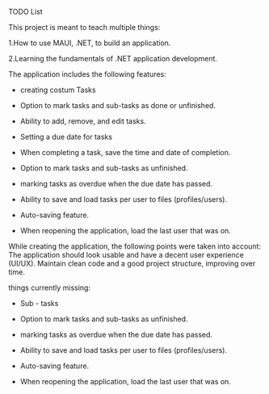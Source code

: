 TODO List

This project is meant to teach multiple things:

1.How to use MAUI, .NET, to build an application.

2.Learning the fundamentals of .NET application development.


The application includes the following features:

- creating costum Tasks

- Option to mark tasks and sub-tasks as done or unfinished.

- Ability to add, remove, and edit tasks.

- Setting a due date for tasks

- When completing a task, save the time and date of completion.

- Option to mark tasks and sub-tasks as unfinished.

- marking tasks as overdue when the due date has passed.

- Ability to save and load tasks per user to files (profiles/users).

- Auto-saving feature.

- When reopening the application, load the last user that was on.

While creating the application, the following points were taken into account:
The application should look usable and have a decent user experience (UI/UX).
Maintain clean code and a good project structure, improving over time.

 things currently missing:
 
-  Sub - tasks

- Option to mark tasks and sub-tasks as unfinished.

- marking tasks as overdue when the due date has passed.

- Ability to save and load tasks per user to files (profiles/users).

- Auto-saving feature.

- When reopening the application, load the last user that was on.


